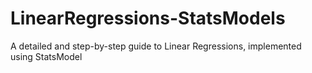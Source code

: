 # LinearRegressions-StatsModels

A detailed and step-by-step guide to Linear Regressions, implemented using StatsModel